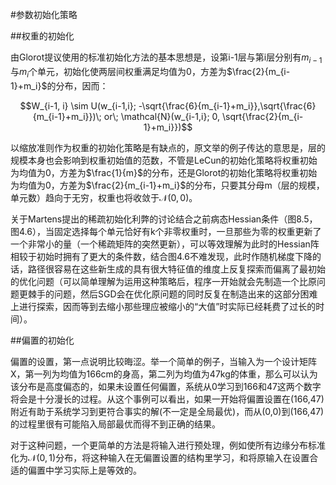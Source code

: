 #参数初始化策略

##权重的初始化

由Glorot提议使用的标准初始化方法的基本思想是，设第i-1层与第i层分别有$m_{i-1}$与$m_i$个单元，初始化使两层间权重满足均值为0，方差为$\frac{2}{m_{i-1}+m_i}$的分布，因而：

$$W_{i-1, i} \sim U(w_{i-1,i}; -\sqrt{\frac{6}{m_{i-1}+m_i}},\sqrt{\frac{6}{m_{i-1}+m_i}})\; or\; \mathcal{N}(w_{i-1,i}; 0, \sqrt{\frac{2}{m_{i-1}+m_i}})$$

以缩放准则作为权重的初始化策略是有缺点的，原文举的例子传达的意思是，层的规模本身也会影响到权重初始值的范数，不管是LeCun的初始化策略将权重初始为均值为0，方差为$\frac{1}{m}$的分布，还是Glorot的初始化策略将权重初始为均值为0，方差为$\frac{2}{m_{i-1}+m_i}$的分布，只要其分母m（层的规模，单元数）趋向于无穷，权重也将收敛于$\mathcal{N}(0,0)$。

关于Martens提出的稀疏初始化利弊的讨论结合之前病态Hessian条件（图8.5，图4.6），当固定选择每个单元恰好有k个非零权重时，一旦那些为零的权重更新了一个非常小的量（一个稀疏矩阵的突然更新），可以等效理解为此时的Hessian阵相较于初始时拥有了更大的条件数，结合图4.6不难发现，此时作随机梯度下降的话，路径很容易在这些新生成的具有很大特征值的维度上反复探索而偏离了最初始的优化问题（可以简单理解为运用这种策略后，程序一开始就会先制造一个比原问题更棘手的问题，然后SGD会在优化原问题的同时反复在制造出来的这部分困难上进行探索，因而等到去缩小那些理应被缩小的“大值”时实际已经耗费了过长的时间）。

##偏置的初始化

偏置的设置，第一点说明比较晦涩。举一个简单的例子，当输入为一个设计矩阵X，第一列为均值为166cm的身高，第二列为均值为47kg的体重，那么可以认为该分布是高度偏态的，如果未设置任何偏置，系统从0学习到166和47这两个数字将会是十分漫长的过程。从这个事例可以看出，如果一开始将偏置设置在(166,47)附近有助于系统学习到更符合事实的解(不一定是全局最优)，而从(0,0)到(166,47)的过程里很有可能陷入局部最优而得不到正确的结果。

对于这种问题，一个更简单的方法是将输入进行预处理，例如使所有边缘分布标准化为$\mathcal{N}(0,1)$分布，将这种输入在无偏置设置的结构里学习，和将原输入在设置合适的偏置中学习实际上是等效的。